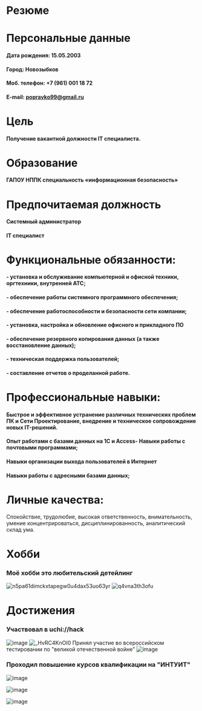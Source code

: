 # Резюме

# Персональные данные 
#### Дата рождения: 15.05.2003
#### Город: Новозыбков
#### Моб. телефон: +7 (961) 001 18 72
#### E-mail: popravko99@gmail.ru

# Цель
#### Получение вакантной должности IT специалиста.
# Образование
#### ГАПОУ НППК специальность «информационная безопасность»
# Предпочитаемая должность  
#### Системный администратор
#### IT специалист
# Функциональные обязанности: 

#### - установка и обслуживание компьютерной и офисной техники, оргтехники, внутренней АТС;
#### - обеспечение работы системного программного обеспечения;
#### - обеспечение работоспособности и безопасности сети компании;
#### - установка, настройка и обновление офисного и прикладного ПО 
#### - обеспечение резервного копирования данных (а также восстановление данных);
#### - техническая поддержка пользователей;
#### - составление отчетов о проделанной работе.
# Профессиональные навыки:
#### Быстрое и эффективное устранение различных технических проблем ПК и Сети Проектирование, внедрение и техническое сопровождение новых IT-решений.
#### Опыт работами с базами данных на 1С и Access- Навыки работы с почтовыми          программами;
#### Навыки организации выхода пользователей в Интернет  
#### Навыки работы с адресными базами данных;
# Личные качества:
Спокойствие, трудолюбие, высокая ответственность, внимательность, умение концентрироваться, дисциплинированность, аналитический склад ума.
# Хобби
### Моё хобби это любительский детейлинг
![n5pa61dimckxtapegw0u4dax53uo63yr](https://user-images.githubusercontent.com/94644241/147195508-7344cc6b-f576-4b32-8923-b75096a4315a.jpg)
![q4vna3th3ofu](https://user-images.githubusercontent.com/94644241/147195782-e23f2f02-d74d-4cb2-93f2-ee162c57fc72.jpg)
# Достижения
### Участвовал в uchi://hack
![image](https://user-images.githubusercontent.com/94644241/147198290-334bd350-cb91-4425-8687-814b1512bfe1.png)
![_HvRC4KnOI0](https://user-images.githubusercontent.com/94644241/147198475-3ebed61b-ba6f-42e7-a1dd-97d357a0b17d.jpg)
Принял участие во всероссийском тестировании по "великой отечественной войне" 
![image](https://user-images.githubusercontent.com/94644241/147199122-c22b1752-869d-4b97-8a30-a59153315247.png)
### Проходил повышение курсов квалификации на "ИНТУИТ"
![image](https://user-images.githubusercontent.com/94644241/147199676-4e298067-9a70-4b36-afb4-3781167213f2.png)

![image](https://user-images.githubusercontent.com/94644241/147199819-32461ae9-934c-4e6b-98ed-29a4b7f4d047.png)

![image](https://user-images.githubusercontent.com/94644241/147200045-e2306eb1-4b57-4afa-9ade-b61b4efbf9e7.png)

